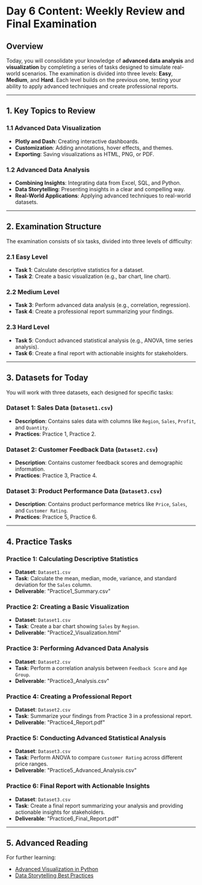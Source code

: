 # Day 6 Content: Weekly Review and Final Examination

## Overview
Today, you will consolidate your knowledge of **advanced data analysis** and **visualization** by completing a series of tasks designed to simulate real-world scenarios. The examination is divided into three levels: **Easy**, **Medium**, and **Hard**. Each level builds on the previous one, testing your ability to apply advanced techniques and create professional reports.

---

## 1. Key Topics to Review
### 1.1 Advanced Data Visualization
- **Plotly and Dash**: Creating interactive dashboards.
- **Customization**: Adding annotations, hover effects, and themes.
- **Exporting**: Saving visualizations as HTML, PNG, or PDF.

### 1.2 Advanced Data Analysis
- **Combining Insights**: Integrating data from Excel, SQL, and Python.
- **Data Storytelling**: Presenting insights in a clear and compelling way.
- **Real-World Applications**: Applying advanced techniques to real-world datasets.

---

## 2. Examination Structure
The examination consists of six tasks, divided into three levels of difficulty:

### 2.1 Easy Level
- **Task 1**: Calculate descriptive statistics for a dataset.
- **Task 2**: Create a basic visualization (e.g., bar chart, line chart).

### 2.2 Medium Level
- **Task 3**: Perform advanced data analysis (e.g., correlation, regression).
- **Task 4**: Create a professional report summarizing your findings.

### 2.3 Hard Level
- **Task 5**: Conduct advanced statistical analysis (e.g., ANOVA, time series analysis).
- **Task 6**: Create a final report with actionable insights for stakeholders.

---

## 3. Datasets for Today
You will work with three datasets, each designed for specific tasks:

### Dataset 1: Sales Data (`Dataset1.csv`)
- **Description**: Contains sales data with columns like `Region`, `Sales`, `Profit`, and `Quantity`.
- **Practices**: Practice 1, Practice 2.

### Dataset 2: Customer Feedback Data (`Dataset2.csv`)
- **Description**: Contains customer feedback scores and demographic information.
- **Practices**: Practice 3, Practice 4.

### Dataset 3: Product Performance Data (`Dataset3.csv`)
- **Description**: Contains product performance metrics like `Price`, `Sales`, and `Customer Rating`.
- **Practices**: Practice 5, Practice 6.

---

## 4. Practice Tasks
### Practice 1: Calculating Descriptive Statistics
- **Dataset**: `Dataset1.csv`
- **Task**: Calculate the mean, median, mode, variance, and standard deviation for the `Sales` column.
- **Deliverable**: "Practice1_Summary.csv"

### Practice 2: Creating a Basic Visualization
- **Dataset**: `Dataset1.csv`
- **Task**: Create a bar chart showing `Sales` by `Region`.
- **Deliverable**: "Practice2_Visualization.html"

### Practice 3: Performing Advanced Data Analysis
- **Dataset**: `Dataset2.csv`
- **Task**: Perform a correlation analysis between `Feedback Score` and `Age Group`.
- **Deliverable**: "Practice3_Analysis.csv"

### Practice 4: Creating a Professional Report
- **Dataset**: `Dataset2.csv`
- **Task**: Summarize your findings from Practice 3 in a professional report.
- **Deliverable**: "Practice4_Report.pdf"

### Practice 5: Conducting Advanced Statistical Analysis
- **Dataset**: `Dataset3.csv`
- **Task**: Perform ANOVA to compare `Customer Rating` across different price ranges.
- **Deliverable**: "Practice5_Advanced_Analysis.csv"

### Practice 6: Final Report with Actionable Insights
- **Dataset**: `Dataset3.csv`
- **Task**: Create a final report summarizing your analysis and providing actionable insights for stakeholders.
- **Deliverable**: "Practice6_Final_Report.pdf"

---

## 5. Advanced Reading
For further learning:
- [Advanced Visualization in Python](https://towardsdatascience.com/advanced-visualization-in-python)
- [Data Storytelling Best Practices](https://towardsdatascience.com/data-storytelling-best-practices)